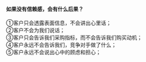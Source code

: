 
#### 如果没有信赖感，会有什么后果？     
①客户只会透露表面信息，不会讲出心里话；                
②客户不会为我们说话；             
③客户只会告诉我们采购指标，而不会告诉我们购买动机；               
④客户永远不会告诉我们，竞争对手做了什么；          
⑤客户永远不会说出心中的顾虑和担心；   